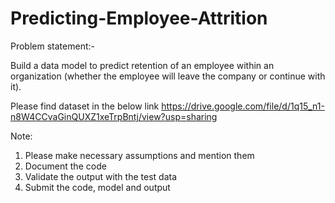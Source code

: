 # Predicting-Employee-Attrition

Problem statement:-

Build a data model to predict retention of an employee within an organization (whether the employee will leave the company or continue with it).

Please find dataset in the below link
https://drive.google.com/file/d/1q15_n1-n8W4CCvaGinQUXZ1xeTrpBntj/view?usp=sharing

Note:
1. Please make necessary assumptions and mention them
2. Document the code
3. Validate the output with the test data
4. Submit the code, model and output
